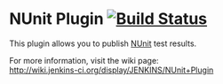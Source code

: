 NUnit Plugin [![Build Status](https://buildhive.cloudbees.com/job/jenkinsci/job/nunit-plugin/badge/icon)](https://buildhive.cloudbees.com/job/jenkinsci/job/nunit-plugin/)
============

This plugin allows you to publish [NUnit](http://www.nunit.org/) test results.

For more information, visit the wiki page:  
<http://wiki.jenkins-ci.org/display/JENKINS/NUnit+Plugin>


